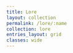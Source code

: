 ```yaml
---
title: Lore
layout: collection
permalink: /lore/:name
collection: lore
entries_layout: grid
classes: wide
---
```

